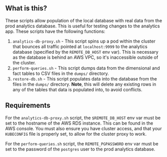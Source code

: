 ## What is this?

These scripts allow population of the local database with real data from the prod analytics database. This is useful for testing changes to the analytics app. These scripts have the following functions:

1. `analytics-db-proxy.sh` - This script spins up a pod within the cluster that bounces all traffic pointed at `localhost:9999` to the analytics database (specified by the `REMOTE_DB_HOST` env var). This is necessary as the database is behind an AWS VPC, so it's inaccessible outside of the cluster.
2. `perform-queries.sh` - This script dumps data from the dimensional and fact tables to CSV files in the `dumps/` directory.
3. `restore-db.sh` - This script populates data into the database from the files in the `dumps/` directory. **Note**, this will delete any existing rows in any of the tables that data is populated into, to avoid conflicts.

## Requirements

For the `analytics-db-proxy.sh` script, the `$REMOTE_DB_HOST` env var must be set to the hostname of the AWS RDS instance. This can be found in the AWS console. You must also ensure you have cluster access, and that your `KUBECONFIG` file is properly set, to allow for the cluster proxy to work.

For the `perform-queries.sh` script, the `REMOTE_PGPASSWORD` env var must be set to the password of the `postgres` user to the prod analytics database.
